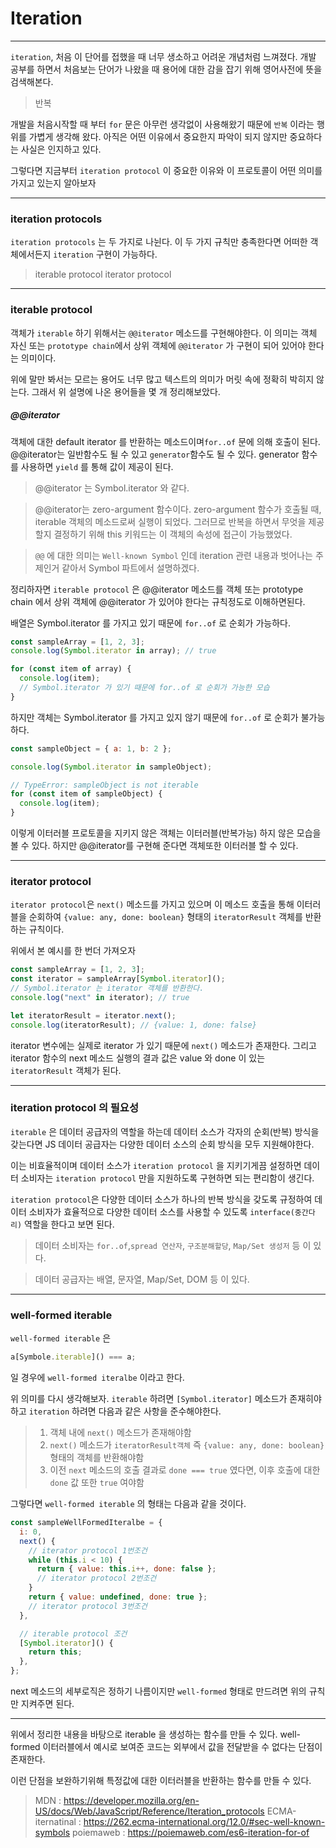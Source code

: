 # Iteration

---

`iteration`, 처음 이 단어를 접했을 때 너무 생소하고 어려운 개념처럼 느껴졌다. 개발 공부를 하면서 처음보는 단어가 나왔을 때 용어에 대한 감을 잡기 위해 영어사전에 뜻을 검색해본다.

> 반복

개발을 처음시작할 때 부터 `for` 문은 아무런 생각없이 사용해왔기 때문에 `반복` 이라는 행위를 가볍게 생각해 왔다. 아직은 어떤 이유에서 중요한지 파악이 되지 않지만 중요하다는 사실은 인지하고 있다.

그렇다면 지금부터 `iteration protocol` 이 중요한 이유와 이 프로토콜이 어떤 의미를 가지고 있는지 알아보자

---

### iteration protocols

`iteration protocols` 는 두 가지로 나뉜다. 이 두 가지 규칙만 충족한다면 어떠한 객체에서든지 `iteration` 구현이 가능하다.

> iterable protocol
> iterator protocol

---

### iterable protocol

객체가 `iterable` 하기 위해서는 `@@iterator` 메소드를 구현해야한다. 이 의미는 객체 자신 또는 `prototype chain`에서 상위 객체에 `@@iterator` 가 구현이 되어 있어야 한다는 의미이다.

위에 말만 봐서는 모르는 용어도 너무 많고 텍스트의 의미가 머릿 속에 정확히 박히지 않는다. 그래서 위 설명에 나온 용어들을 몇 개 정리해보았다.

##### @@iterator

객체에 대한 default iterator 를 반환하는 메소드이며`for..of` 문에 의해 호출이 된다. @@iterator는 일반함수도 될 수 있고 `generator`함수도 될 수 있다. generator 함수를 사용하면 `yield` 를 통해 값이 제공이 된다.

> @@iterator 는 Symbol.iterator 와 같다.

> @@iterator는 zero-argument 함수이다. zero-argument 함수가 호출될 때, iterable 객체의 메소드로써 실행이 되었다. 그러므로 반복을 하면서 무엇을 제공할지 결정하기 위해 this 키워드는 이 객체의 속성에 접근이 가능했었다.

> `@@` 에 대한 의미는 `Well-known Symbol` 인데 iteration 관련 내용과 벗어나는 주제인거 같아서 Symbol 파트에서 설명하겠다.

정리하자면 `iterable protocol` 은 @@iterator 메소드를 객체 또는 prototype chain 에서 상위 객체에 @@iterator 가 있어야 한다는 규칙정도로 이해하면된다.

배열은 Symbol.iterator 를 가지고 있기 때문에 `for..of` 로 순회가 가능하다.

```js
const sampleArray = [1, 2, 3];
console.log(Symbol.iterator in array); // true

for (const item of array) {
  console.log(item);
  // Symbol.iterator 가 있기 때문에 for..of 로 순회가 가능한 모습
}
```

하지만 객체는 Symbol.iterator 를 가지고 있지 않기 때문에 `for..of` 로 순회가 불가능하다.

```js
const sampleObject = { a: 1, b: 2 };

console.log(Symbol.iterator in sampleObject);

// TypeError: sampleObject is not iterable
for (const item of sampleObject) {
  console.log(item);
}
```

이렇게 이터러블 프로토콜을 지키지 않은 객체는 이터러블(반복가능) 하지 않은 모습을 볼 수 있다. 하지만 @@iterator를 구현해 준다면 객체또한 이터러블 할 수 있다.

---

### iterator protocol

`iterator protocol`은 `next()` 메소드를 가지고 있으며 이 메소드 호출을 통해 이터러블을 순회하여 `{value: any, done: boolean}` 형태의 `iteratorResult` 객체를 반환하는 규칙이다.

위에서 본 예시를 한 번더 가져오자

```js
const sampleArray = [1, 2, 3];
const iterator = sampleArray[Symbol.iterator]();
// Symbol.iterator 는 iterator 객체를 반환한다.
console.log("next" in iterator); // true

let iteratorResult = iterator.next();
console.log(iteratorResult); // {value: 1, done: false}
```

iterator 변수에는 실제로 iterator 가 있기 때문에 `next()` 메소드가 존재한다. 그리고 iterator 함수의 next 메소드 실행의 결과 값은 value 와 done 이 있는 `iteratorResult` 객체가 된다.

---

### iteration protocol 의 필요성

`iterable` 은 데이터 공급자의 역할을 하는데 데이터 소스가 각자의 순회(반복) 방식을 갖는다면 JS 데이터 공급자는 다양한 데이터 소스의 순회 방식을 모두 지원해야한다.

이는 비효율적이며 데이터 소스가 `iteration protocol` 을 지키기게끔 설정하면 데이터 소비자는 `iteration protocol` 만을 지원하도록 구현하면 되는 편리함이 생긴다.

`iteration protocol`은 다양한 데이터 소스가 하나의 반복 방식을 갖도록 규정하여 데이터 소비자가 효율적으로 다양한 데이터 소스를 사용할 수 있도록 `interface(중간다리)` 역할을 한다고 보면 된다.

> 데이터 소비자는 `for..of`,`spread 연산자`, `구조분해할당`, `Map/Set 생성저` 등 이 있다.

> 데이터 공급자는 배열, 문자열, Map/Set, DOM 등 이 있다.

---

### well-formed iterable

`well-formed iterable` 은

```js
a[Symbole.iterable]() === a;
```

일 경우에 `well-formed iteralbe` 이라고 한다.

위 의미를 다시 생각해보자.
`iterable` 하려면 `[Symbol.iterator]` 메소드가 존재히야하고
`iteration` 하려면 다음과 같은 사항을 준수해야한다.

> 1. 객체 내에 `next()` 메소드가 존재해야함
> 2. `next()` 메소드가 `iteratorResult객체` 즉 `{value: any, done: boolean}` 형태의 객체를 반환해야함
> 3. 이전 `next` 메소드의 호출 결과로 `done === true` 였다면, 이후 호출에 대한 `done` 값 또한 `true` 여야함

그렇다면 `well-formed iterable` 의 형태는 다음과 같을 것이다.

```js
const sampleWellFormedIteralbe = {
  i: 0,
  next() {
    // iterator protocol 1번조건
    while (this.i < 10) {
      return { value: this.i++, done: false };
      // iterator protocol 2번조건
    }
    return { value: undefined, done: true };
    // iterator protocol 3번조건
  },

  // iterable protocol 조건
  [Symbol.iterator]() {
    return this;
  },
};
```

next 메소드의 세부로직은 정하기 나름이지만 `well-formed` 형태로 만드려면 위의 규칙만 지켜주면 된다.

---

위에서 정리한 내용을 바탕으로 iterable 을 생성하는 함수를 만들 수 있다. well-formed 이터러블에서 예시로 보여준 코드는 외부에서 값을 전달받을 수 없다는 단점이 존재한다.

이런 단점을 보완하기위해 특정값에 대한 이터러블을 반환하는 함수를 만들 수 있다.

> MDN : https://developer.mozilla.org/en-US/docs/Web/JavaScript/Reference/Iteration_protocols
> ECMA-iternatinal : https://262.ecma-international.org/12.0/#sec-well-known-symbols
> poiemaweb : https://poiemaweb.com/es6-iteration-for-of
